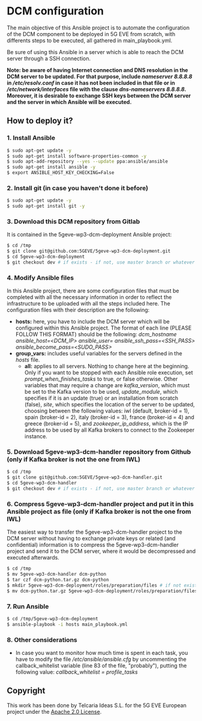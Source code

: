 # DCM configuration

The main objective of this Ansible project is to automate the configuration of the DCM component to be deployed in 5G EVE from scratch, with differents steps to be executed, all gathered in main_playbook.yml.

Be sure of using this Ansible in a server which is able to reach the DCM server through a SSH connection.

**Note: be aware of having Internet connection and DNS resolution in the DCM server to be updated. For that purpose, include *nameserver 8.8.8.8* in */etc/resolv.conf* in case it has not been included in that file or in */etc/network/interfaces* file with the clause *dns-nameservers 8.8.8.8*. Moreover, it is desirable to exchange SSH keys between the DCM server and the server in which Ansible will be executed.**

## How to deploy it?

### 1. Install Ansible
 
```sh
$ sudo apt-get update -y
$ sudo apt-get install software-properties-common -y
$ sudo apt-add-repository --yes --update ppa:ansible/ansible
$ sudo apt-get install ansible -y
$ export ANSIBLE_HOST_KEY_CHECKING=False
```

### 2. Install git (in case you haven't done it before)

```sh
$ sudo apt-get update -y
$ sudo apt-get install git -y
```

### 3. Download this DCM repository from Gitlab

It is contained in the 5geve-wp3-dcm-deployment Ansible project:

```sh
$ cd /tmp
$ git clone git@github.com:5GEVE/5geve-wp3-dcm-deployment.git
$ cd 5geve-wp3-dcm-deployment
$ git checkout dev # if exists - if not, use master branch or whatever
```

### 4. Modify Ansible files

In this Ansible project, there are some configuration files that must be completed with all the necessary information in order to reflect the infrastructure to be uploaded with all the steps included here. The configuration files with their description are the following:

* **hosts:** here, you have to include the DCM server which will be configured within this Ansible project. The format of each line (PLEASE FOLLOW THIS FORMAT) should be the following: *dcm_hostname ansible_host=<DCM_IP> ansible_user=<USER> ansible_ssh_pass=<SSH_PASS> ansible_become_pass=<SUDO_PASS>*
* **group_vars:** includes useful variables for the servers defined in the *hosts* file.
	* **all:** applies to all servers. Nothing to change here at the beginning. Only if you want to be stopped with each Ansible role execution, set *prompt_when_finishes_tasks* to true, or false otherwise. Other variables that may require a change are *kafka_version*, which must be set to the Kafka version to be used, *update_module*, which specifies if it is an update (true) or an installation from scratch (false), *site*, which specifies the location of the server to be updated, choosing between the following values: iwl (default, broker-id = 1), spain (broker-id = 2), italy (broker-id = 3), france (broker-id = 4) and greece (broker-id = 5), and *zookeeper_ip_address*, which is the IP address to be used by all Kafka brokers to connect to the Zookeeper instance.

### 5. Download 5geve-wp3-dcm-handler repository from Github (only if Kafka broker is not the one from IWL)

```sh
$ cd /tmp
$ git clone git@github.com:5GEVE/5geve-wp3-dcm-handler.git
$ cd 5geve-wp3-dcm-handler
$ git checkout dev # if exists - if not, use master branch or whatever
```

### 6. Compress 5geve-wp3-dcm-handler project and put it in this Ansible project as file (only if Kafka broker is not the one from IWL)

The easiest way to transfer the 5geve-wp3-dcm-handler project to the DCM server without having to exchange private keys or related (and confidential) information is to compress the 5geve-wp3-dcm-handler project and send it to the DCM server, where it would be decompressed and executed afterwards.

```sh
$ cd /tmp
$ mv 5geve-wp3-dcm-handler dcm-python
$ tar czf dcm-python.tar.gz dcm-python
$ mkdir 5geve-wp3-dcm-deployment/roles/preparation/files # if not exist
$ mv dcm-python.tar.gz 5geve-wp3-dcm-deployment/roles/preparation/files
```

### 7. Run Ansible

```sh
$ cd /tmp/5geve-wp3-dcm-deployment
$ ansible-playbook -i hosts main_playbook.yml
```

### 8. Other considerations

* In case you want to monitor how much time is spent in each task, you have to modify the file */etc/ansible/ansible.cfg* by uncommenting the callback_whitelist variable (line 83 of the file, "probably"), putting the following value: *callback_whitelist = profile_tasks*

## Copyright

This work has been done by Telcaria Ideas S.L. for the 5G EVE European project under the [Apache 2.0 License](LICENSE).
